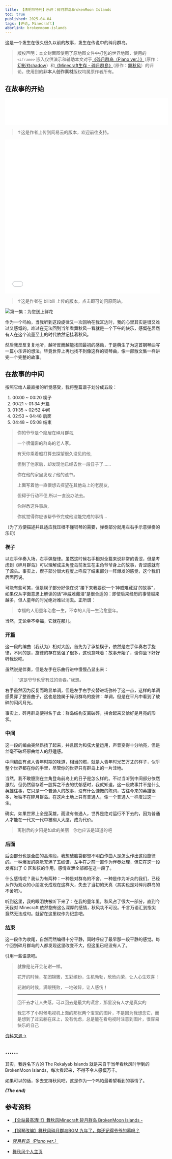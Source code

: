 ```yaml
---
title: 【清明节特刊】乐评：碎月群岛BrokenMoon Islands
toc: true
published: 2025-04-04
tags: [评论, Minecraft]
abbrlink: brokenmoon-islands
---
```


这是一个发生在很久很久以前的故事，发生在传说中的碎月群岛。

> 版权声明：本文封面图使用了原地图文件中打包的世界地图，使用的 `<iframe>` 嵌入仅供演示和辅助本文对于[《碎月群岛（Piano ver.）》](https://www.bilibili.com/video/BV1vU4y1o7Ki/)（原作：[幻影刃shadow](https://space.bilibili.com/4522524)）和[《Minecraft生存 - 碎月群島》](https://www.bilibili.com/video/BV1AC4y1t7v9/)（原作：[舞秋风](https://www.youtube.com/@MrChesterccj)）的评论。使用到的**非本人创作素材**版权均属原作者所有。

## 在故事的开始

<iframe frameborder="no" border="0" marginwidth="0" marginheight="0" width=530 height=86 src="//music.163.com/outchain/player?type=2&id=1966676185&auto=0&height=66"></iframe>

> ↑这是作者上传到网易云的版本，欢迎前往支持。

<center><iframe src="//player.bilibili.com/player.html?aid=682190068&bvid=BV1vU4y1o7Ki&cid=546725811&page=1&high_quality=1&danmaku=0" allowfullscreen="allowfullscreen" width="100%" height="500" scrolling="no" frameborder="0" sandbox="allow-top-navigation allow-same-origin allow-forms allow-scripts"></iframe></center>

> ↑这是作者在 bilibili 上传的版本，点击即可访问原网站。

![第一集：为您送上鲜花](/images/BrokenMoon/Brokenmoon1.png)

作为一个呜帕，当我听到这段旋律又一次回响在我耳边时，我的心里其实是很又难过又感慨的。难过在无法回到当年看舞秋风一看就是一个下午的快乐，感慨在居然有人在这个流量至上的时代依然记挂着秋风。

然后我反反复复地听，越听反而越能找回最初的感动，于是萌生了为这首钢琴曲写一篇小乐评的想法。毕竟世界上再也找不到像这样的钢琴曲，像一部散文集一样讲完一个完整的故事。

## 在故事的中间

按照它给人最直接的听觉感受，我将整篇谱子划分成五段：

1. 00:00 ~ 00:20 楔子
2. 00:21 ~ 01:34 开篇
3. 01:35 ~ 02:52 中间
4. 02:53 ~ 04:48 后面
5. 04:48 ~ 05:08 结束

> 你的爷爷是个隐居在碎月群岛,
>
> 一个很偏僻的群岛的老人家。
>
> 有天你乘着船打算去探望很久没见的他,
>
> 但到了他家后，却发现他已经去世一段日子了……
>
> 你在他的家里发现了他的遗书。
>
> 上面写着他一直很想去探望在其他岛上的老朋友,
>
> 但碍于行动不便,所以一直没办法去。
>
> 你得悉这件事后,
>
> 你就觉得你应该帮爷爷完成他没能完成的事情...

（为了方便描述并且适应我压根不懂钢琴的需要，弹奏部分就用左右手示意弹奏的乐句）

### 楔子

以左手伴奏入场，右手弹旋律。虽然这时候右手相对全篇来说非常的青涩，但是考虑到《碎月群岛》可以理解成主角登岛前发生在主角爷爷身上的故事，青涩感就有了源头。事实上，楔子部分很大程度上呼应了结束部分一阵爆发的感觉，这个我们后面再说。

可能有些可笑，但是楔子部分好像在说“接下来我要说一个‘神威难藏泪’的故事”，如果仅从字面意思上解读的话“神威难藏泪”是很合适的：即使后来经历的事情越来越多，但人童年的时光绝对难以消去。正所谓：

> 幸福的人用童年治愈一生，不幸的人用一生治愈童年。

当然，无论幸不幸福，它就在那儿。

### 开篇

这一段的编曲（我认为）相对大胆。首先为了承接楔子，依然是左手伴奏右手旋律，不同的是，旋律的存在感强了很多，这也意味着：故事开始了，请你坐下好好听我说吧。

虽然说是伴奏，但是左手在乐曲行进中慢慢凸显出来：

> “这是爷爷也曾有过的青春。”我想。

右手虽然因为反复而略显单调，但是左手右手交替进场弥补了这一点，这样的单调感贯穿了整首曲子，这也是独属于碎月群岛的旋律：单调，但是在平凡中看到了破碎的闪闪月光。

事实上，碎月群岛便得名于此：群岛结构支离破碎，拼合起来又恰好是月亮的形状。

### 中间

这一段的编曲突然昂扬了起来，并且因为和弦大量运用，声音变得十分响亮，但是丝毫不破坏原曲给人的舒适感。

中间编曲有点人青年时期的味道，相当的燃，就是人青年时光芒万丈的样子，似乎整个世界都在你的手里，尽管你的世界只有群岛上的一片洼地。

当然，我不敢臆测在主角登岛前岛上的日子是怎么样的。不过当听到中间部分依然激烈，但仍然留存着一股挥之不去的忧郁感时，我就知道，这一段故事并不是什么英雄往事，它只是一个普通人的故事，没有什么慷慨的陈词，古往今来的英雄很多，唯独不在碎月群岛。在这片土地上只有普通人，像一个普通人一样度过这一生。

确实，如果世界上全是英雄，而没有普通人，世界是绝对运行不下去的，因为普通人才能在一代又一代中被砌入大厦，成为代价。

> 离别后的夕阳是如此的美丽　你也应该是知道的吧

### 后面

后面部分也是全曲的高潮段，我想破脑袋都想不明白作曲人是怎么作出这段旋律的。一种爆发的感觉充满了五线谱，左手在之前一直作为伴奏处理，但它在这一段发挥出了 C 区和弦的作用，感情宣泄全部都在这一段了。

什么感情呢？我认为有两种：一种是对群岛的不舍，一种是作为听众的我们，已经从作为观众的小朋友长成现在这样大，失去了当初的天真（其实也是对碎月群岛的不舍吧）。

听到这里，我的眼泪快被听下来了：在我的童年里，秋风占了很大一部分，直到今天我对 Minecraft 依然抱有这么深厚的感情，秋风功不可没。千言万语汇到指尖竟然无法成句。就留在这里权作为纪念吧。

### 结束

这一段作为收尾，自然而然编得十分平静，同时呼应了最早那一段平静的感觉。每个回到碎月群岛的人都发现这里改变不大，但这里已经没有人了。

引用一些语录吧。

> 就像是花开会花谢一样。
>
> 花开的时候，花团锦簇，五彩缤纷，生机勃勃，欣欣向荣，让人心生欢喜！
>
> 花谢的时候，满眼残败，一地破碎，让人感伤！
>
> -----
>
> 回不去才让人失落，可以回去是最大的谎言，那里没有人才是真实的
>
> 我忘不了小时候电视机上面的那张两个宝宝的图片，不是因为我想念它，而是想到了过去躺在床上，没有忧虑，总是能在看电视时注意到图片，很容易快乐的自己

[资料来源→](https://www.zhihu.com/question/649918737)

## ……

其实，我姓名下方的 The Rekalyab Islands 就是来自于当年看秋风时学到的 BrokenMoon Islands，每次看起来，不得不令人感慨万千。

如果可以的话，多去支持秋风吧，这是作为一个呜帕最希望看到的事情了。

***(The end)***

## 参考资料

- [【全站最高清!!!】舞秋风Minecraft 碎月群岛 BrokenMoon Islands -](https://www.bilibili.com/video/BV1AC4y1t7v9/)

- [【钢琴改编】舞秋风碎月群岛BGM 九年了，你还记得爷爷的墓吗？](https://www.bilibili.com/video/BV1vU4y1o7Ki/)
- [*碎月群岛（Piano ver.）*](https://music.163.com/#/song?id=1966676185)
- [舞秋风个人主页](https://www.youtube.com/@MrChesterccj)

